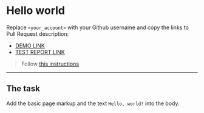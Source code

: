 # Hello world
Replace `<your_account>` with your Github username and copy the links to Pull Request description:
- [DEMO LINK](https://Roma-Kuzyk.github.io/layout_hello-world/)
- [TEST REPORT LINK](https://Roma-Kuzyk.github.io/layout_hello-world/report/html_report/)

> Follow [this instructions](https://mate-academy.github.io/layout_task-guideline/#how-to-solve-the-layout-tasks-on-github)
___

## The task
Add the basic page markup and the text `Hello, world!` into the body.
